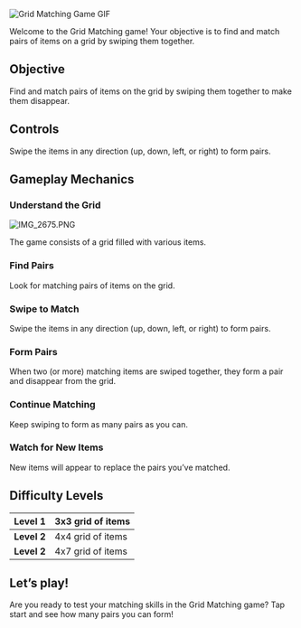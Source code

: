 ![Grid Matching Game GIF](https://help.studycat.com/hc/article_attachments/34965697809049)


Welcome to the Grid Matching game! Your objective is to find and match pairs of items on a grid by swiping them together.


## Objective


Find and match pairs of items on the grid by swiping them together to make them disappear.


## Controls


Swipe the items in any direction (up, down, left, or right) to form pairs.


## Gameplay Mechanics


### Understand the Grid


![IMG_2675.PNG](https://help.studycat.com/hc/article_attachments/34786044757657)


The game consists of a grid filled with various items.


### Find Pairs


Look for matching pairs of items on the grid.


### Swipe to Match


Swipe the items in any direction (up, down, left, or right) to form pairs.


### Form Pairs


When two (or more) matching items are swiped together, they form a pair and disappear from the grid.


### Continue Matching


Keep swiping to form as many pairs as you can.


### Watch for New Items


New items will appear to replace the pairs you’ve matched.


## Difficulty Levels




| **Level 1** | 3x3 grid of items |
| --- | --- |
| **Level 2** | 4x4 grid of items |
| **Level 2** | 4x7 grid of items |


## Let’s play!


Are you ready to test your matching skills in the Grid Matching game? Tap start and see how many pairs you can form!

